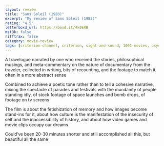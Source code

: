 ```yaml
---
layout: review
title: "Sans Soleil (1983)"
excerpt: "My review of Sans Soleil (1983)"
rating: "4.5"
letterboxd_url: https://boxd.it/4k0ERB
mst3k: false
rifftrax: false
category: movie-review
tags: [criterion-channel, criterion, sight-and-sound, 1001-movies, psychogeography]
---
```


A travelogue narrated by one who received the stories, philosophical musings, and meta-commentary on the nature of documentary from the traveler, collected in writing, bits of recounting, and the footage to match it, often in a more abstract sense

Combined to achieve a poetic tone rather than to tell a cohesive narrative, mixing the spectacle of parades and festivals with the mundanity of people standing idly, of stock footage of space launches and bomb drops, of footage on tv screens

The film is about the fetishization of memory and how images become stand-ins for it, about how culture is the manifestation of the insecurity of self and the inaccessibility of history, and about how video games and movie clips occupy our dreams

Could’ve been 20-30 minutes shorter and still accomplished all this, but beautiful all the same

